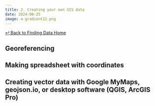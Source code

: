 ```yaml
---
title: 2. Creating your own GIS data
date: 2024-06-25
image: a-gradient12.png
---
```


[↵ Back to Finding Data Home](/resources/finding-data/)

## Georeferencing


## Making spreadsheet with coordinates


## Creating vector data with Google MyMaps, geojson.io, or desktop software (QGIS, ArcGIS Pro)